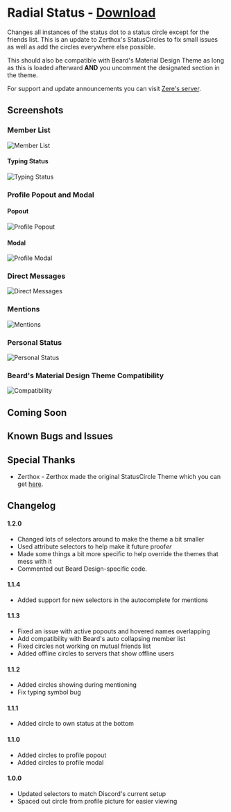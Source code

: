# Radial Status - [Download](https://raw.githubusercontent.com/rauenzi/BetterDiscordAddons/master/Themes/RadialStatus/RadialStatus.theme.css)

Changes all instances of the status dot to a status circle except for the friends list. This is an update to Zerthox's StatusCircles to fix small issues as well as add the circles everywhere else possible.

This should also be compatible with Beard's Material Design Theme as long as this is loaded afterward **AND** you uncomment the designated section in the theme.

For support and update announcements you can visit [Zere's server](http://discord.zackrauen.com/).

## Screenshots

### Member List
![Member List](http://discord.zackrauen.com/RadialStatus/member_list_short.png)

#### Typing Status
![Typing Status](http://discord.zackrauen.com/RadialStatus/typing_status.png)

### Profile Popout and Modal

#### Popout
![Profile Popout](http://discord.zackrauen.com/RadialStatus/profile_popout.png)

#### Modal
![Profile Modal](http://discord.zackrauen.com/RadialStatus/profile_modal.png)

### Direct Messages
![Direct Messages](http://discord.zackrauen.com/RadialStatus/direct_messages_short.png)

### Mentions
![Mentions](http://discord.zackrauen.com/RadialStatus/mentions.png)

### Personal Status
![Personal Status](http://discord.zackrauen.com/RadialStatus/personal_status.png)

### Beard's Material Design Theme Compatibility
![Compatibility](http://discord.zackrauen.com/RadialStatus/beard_design.png)


## Coming Soon


## Known Bugs and Issues


## Special Thanks
 - Zerthox - Zerthox made the original StatusCircle Theme which you can get [here](https://github.com/Zerthox/Mini-Discord-Themes).
 
## Changelog

#### 1.2.0

 - Changed lots of selectors around to make the theme a bit smaller
 - Used attribute selectors to help make it future proof*er*
 - Made some things a bit more specific to help override the themes that mess with it
 - Commented out Beard Design-specific code.

#### 1.1.4

 - Added support for new selectors in the autocomplete for mentions

#### 1.1.3

 - Fixed an issue with active popouts and hovered names overlapping
 - Add compatibility with Beard's auto collapsing member list
 - Fixed circles not working on mutual friends list
 - Added offline circles to servers that show offline users

#### 1.1.2

 - Added circles showing during mentioning
 - Fix typing symbol bug

#### 1.1.1

 - Added circle to own status at the bottom

#### 1.1.0

 - Added circles to profile popout
 - Added circles to profile modal

#### 1.0.0

 - Updated selectors to match Discord's current setup
 - Spaced out circle from profile picture for easier viewing

